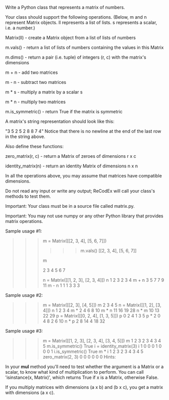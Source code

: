 Write a Python class that represents a matrix of numbers.

Your class should support the following operations. (Below, m and n represent Matrix objects. ll represents a list of lists. s represents a scalar, i.e. a number.)

Matrix(ll) - create a Matrix object from a list of lists of numbers

m.vals() - return a list of lists of numbers containing the values in this Matrix

m.dims() - return a pair (i.e. tuple) of integers (r, c) with the matrix's dimensions

m + n - add two matrices

m - n - subtract two matrices

m * s - multiply a matrix by a scalar s

m * n - multiply two matrices

m.is_symmetric() - return True if the matrix is symmetric

A matrix's string representation should look like this:

"3 5 2
5 2 8
8 7 4"
Notice that there is no newline at the end of the last row in the string above.

Also define these functions:

zero_matrix(r, c) - return a Matrix of zeroes of dimensions r x c

identity_matrix(n) - return an identity Matrix of dimensions n x n

In all the operations above, you may assume that matrices have compatible dimensions.

Do not read any input or write any output; ReCodEx will call your class's methods to test them.

Important: Your class must be in a source file called matrix.py.

Important: You may not use numpy or any other Python library that provides matrix operations.

Sample usage #1:

>>> m = Matrix([[2, 3, 4], [5, 6, 7]])
>>> 
>>> >>> m.vals() 
>>> [[2, 3, 4], [5, 6, 7]]
>>>
>>> m
>>> 
>>> 2 3 4
>>> 5 6 7
>>> 
>>> n = Matrix([[1, 2, 3], [2, 3, 4]])
>>> n
>>> 1 2 3
>>> 2 3 4
>>> m + n
>>> 3 5 7
>>> 7 9 11
>>> m - n
>>> 1 1 1
>>> 3 3 3


Sample usage #2:

>>> m = Matrix([[2, 3], [4, 5]])
>>> m
>>> 2 3
>>> 4 5
>>> n = Matrix([[1, 2], [3, 4]])
>>> n
>>> 1 2
>>> 3 4
>>> m * 2
>>> 4 6
>>> 8 10
>>> m * n
>>> 11 16
>>> 19 28
>>> n * m
>>> 10 13
>>> 22 29
>>> p = Matrix([[0, 2, 4], [1, 3, 5]])
>>> p
>>> 0 2 4
>>> 1 3 5
>>> p * 2
>>> 0 4 8
>>> 2 6 10
>>> n * p
>>> 2 8 14
>>> 4 18 32


Sample usage #3:

>>> m = Matrix([[1, 2, 3], [2, 3, 4], [3, 4, 5]])
>>> m
1 2 3
2 3 4
3 4 5
>>> m.is_symmetric()
True
>>> i = identity_matrix(3)
>>> i
1 0 0
0 1 0
0 0 1
>>> i.is_symmetric()
True
>>> m * i
1 2 3
2 3 4
3 4 5
>>> zero_matrix(2, 3)
0 0 0
0 0 0
Hints:

In your __mul__ method you'll need to test whether the argument is a Matrix or a scalar, to know what kind of multiplication to perform. You can call 'isinstance(x, Matrix)', which returns True if x is a Matrix, otherwise False.

If you multiply matrices with dimensions (a x b) and (b x c), you get a matrix with dimensions (a x c).
